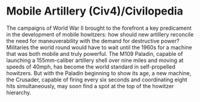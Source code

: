 # Mobile Artillery (Civ4)/Civilopedia

The campaigns of World War II brought to the forefront a key predicament in the development of mobile howitzers: how should new artillery reconcile the need for maneuverability with the demand for destructive power? Militaries the world round would have to wait until the 1960s for a machine that was both mobile and truly powerful.
The M109 Paladin, capable of launching a 155mm-caliber artillery shell over nine miles and moving at speeds of 40mph, has become the world standard in self-propelled howitzers. But with the Paladin beginning to show its age, a new machine, the Crusader, capable of firing every six seconds and coordinating eight hits simultaneously, may soon find a spot at the top of the howitzer hierarchy.